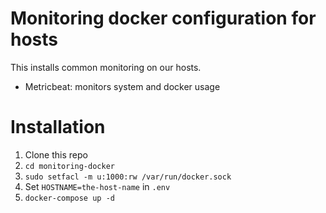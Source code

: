 # Monitoring docker configuration for hosts

This installs common monitoring on our hosts.

* Metricbeat: monitors system and docker usage

# Installation

1. Clone this repo
2. `cd monitoring-docker`
2. `sudo setfacl -m u:1000:rw /var/run/docker.sock`
3. Set `HOSTNAME=the-host-name` in `.env`
3. `docker-compose up -d`
